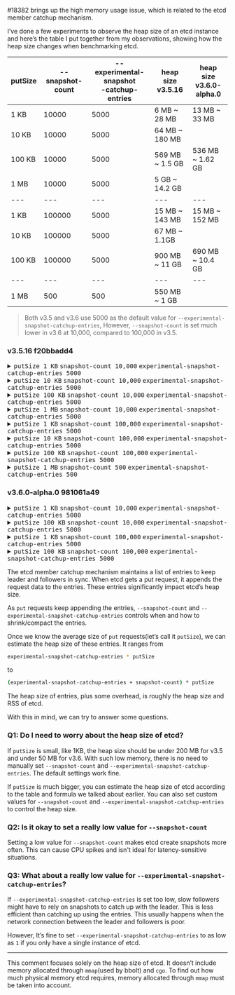 #18382 brings up the high memory usage issue, which is related to the etcd member catchup mechanism.

I’ve done a few experiments to observe the heap size of an etcd instance and here’s the table I put together from my observations, showing how the heap size
changes when benchmarking etcd.

| putSize | --snapshot-count | --experimental-snapshot<br/>-catchup-entries | heap size<br/>v3.5.16 | heap size<br/>v3.6.0-alpha.0 |
|---------|------------------|----------------------------------------------|-----------------------|------------------------------|
| 1 KB    | 10000            | 5000                                         | 6 MB ~ 28 MB          | 13 MB ~ 33 MB                |
| 10 KB   | 10000            | 5000                                         | 64 MB ~ 180 MB        |                              |
| 100 KB  | 10000            | 5000                                         | 569 MB ~ 1.5 GB       | 536 MB ~ 1.62 GB             |
| 1 MB    | 10000            | 5000                                         | 5 GB ~ 14.2 GB        |                              |
| ---     | ---              | ---                                          | ---                   | ---                          |
| 1 KB    | 100000           | 5000                                         | 15 MB ~ 143 MB        | 15 MB ~ 152 MB               |
| 10 KB   | 100000           | 5000                                         | 67 MB ~ 1.1GB         |                              |
| 100 KB  | 100000           | 5000                                         | 900 MB ~ 11 GB        | 690 MB ~ 10.4 GB             |
| ---     | ---              | ---                                          | ---                   | ---                          |
| 1 MB    | 500              | 500                                          | 550 MB ~ 1 GB         |                              |

> Both v3.5 and v3.6 use 5000 as the default value for `--experimental-snapshot-catchup-entries`,
> However, `--snapshot-count` is set much lower in v3.6 at 10,000, compared to 100,000 in v3.5.

### v3.5.16 f20bbadd4

<details>
<summary><kbd>putSize 1 KB</kbd> <kbd>snapshot-count 10,000</kbd> <kbd>experimental-snapshot-catchup-entries 5000</kbd></summary>

```bash
# run etcd
rm -rf tmp.etcd;
etcd --data-dir tmp.etcd \
--enable-pprof=true \
--snapshot-count=10000 \
--experimental-snapshot-catchup-entries 5000

# benchmark
./bin/tools/benchmark txn-mixed --total=99999999999 --val-size=1000

# monitor heap size using live-pprof(https://github.com/moderato-app/live-pprof)
live-pprof 2379 
```

<img width="1915" alt="1K-10K-5000" src="https://github.com/user-attachments/assets/fdbd286c-20e4-4b77-a904-5d62f34385cd">
</details>


<details>
<summary><kbd>putSize 10 KB</kbd> <kbd>snapshot-count 10,000</kbd> <kbd>experimental-snapshot-catchup-entries 5000</kbd></summary>

```bash
# run etcd
rm -rf tmp.etcd;
etcd --data-dir tmp.etcd \
--enable-pprof=true \
--auto-compaction-mode=periodic \
--auto-compaction-retention=5s \
--snapshot-count=10000 \
--experimental-snapshot-catchup-entries 5000

# benchmark
./bin/tools/benchmark txn-mixed --total=99999999999 --val-size=10000

# monitor heap size using live-pprof(https://github.com/moderato-app/live-pprof)
live-pprof 2379 
```

<img width="1280" alt="10K-10K-5000" src="https://github.com/user-attachments/assets/6817dbfe-7fb8-4b00-97b9-4fb97589d34e">

</details>



<details>
<summary><kbd>putSize 100 KB</kbd> <kbd>snapshot-count 10,000</kbd> <kbd>experimental-snapshot-catchup-entries 5000</kbd></summary>

```bash
# run etcd
rm -rf tmp.etcd;
etcd --data-dir tmp.etcd \
--enable-pprof=true \
--auto-compaction-mode=periodic \
--auto-compaction-retention=5s \
--snapshot-count=10000 \
--experimental-snapshot-catchup-entries 5000

# benchmark
./bin/tools/benchmark txn-mixed --total=99999999999 --val-size=100000

# monitor heap size using live-pprof(https://github.com/moderato-app/live-pprof)
live-pprof 2379 
```

<img width="1280" alt="100K-10K-5000" src="https://github.com/user-attachments/assets/4399be87-d611-4257-8ff4-ff59506ba4cd">


</details>


<details>
<summary><kbd>putSize 1 MB</kbd> <kbd>snapshot-count 10,000</kbd> <kbd>experimental-snapshot-catchup-entries 5000</kbd></summary>

```bash
# run etcd
rm -rf tmp.etcd;
etcd --data-dir tmp.etcd \
--enable-pprof=true \
--auto-compaction-mode=periodic \
--auto-compaction-retention=5s \
--snapshot-count=10000 \
--experimental-snapshot-catchup-entries 5000

# benchmark
./bin/tools/benchmark txn-mixed --total=99999999999 --val-size=1000000

# monitor heap size using live-pprof(https://github.com/moderato-app/live-pprof)
live-pprof 2379 
```

<img width="1915" alt="1000K-10K-5000" src="https://github.com/user-attachments/assets/e1f121ed-5a2e-4317-b615-867756cfe27c">


</details>


<details>
<summary><kbd>putSize 1 KB</kbd> <kbd>snapshot-count 100,000</kbd> <kbd>experimental-snapshot-catchup-entries 5000</kbd></summary>

```bash
# run etcd
rm -rf tmp.etcd;
etcd --data-dir tmp.etcd \
--enable-pprof=true \
--snapshot-count=100000 \
--experimental-snapshot-catchup-entries 5000

# benchmark
./bin/tools/benchmark txn-mixed --total=99999999999 --val-size=1000

# monitor heap size using live-pprof(https://github.com/moderato-app/live-pprof)
live-pprof 2379 
```

<img width="1915" alt="1K-100K-5000" src="https://github.com/user-attachments/assets/021d878f-cb0c-47d4-8614-265a55384b43">

</details>


<details>
<summary><kbd>putSize 10 KB</kbd> <kbd>snapshot-count 100,000</kbd> <kbd>experimental-snapshot-catchup-entries 5000</kbd></summary>

```bash
# run etcd
rm -rf tmp.etcd;
etcd --data-dir tmp.etcd \
--enable-pprof=true \
--auto-compaction-mode=periodic \
--auto-compaction-retention=5s \
--snapshot-count=100000 \
--experimental-snapshot-catchup-entries 5000

# benchmark
./bin/tools/benchmark txn-mixed --total=99999999999 --val-size=10000

# monitor heap size using live-pprof(https://github.com/moderato-app/live-pprof)
live-pprof 2379 
```

<img width="1280" alt="10K-100K-5000" src="https://github.com/user-attachments/assets/f4c792e6-94d7-4b7f-a90e-14c7eb2419f7">

</details>

<details>
<summary><kbd>putSize 100 KB</kbd> <kbd>snapshot-count 100,000</kbd> <kbd>experimental-snapshot-catchup-entries 5000</kbd></summary>

```bash
# run etcd
rm -rf tmp.etcd;
etcd --data-dir tmp.etcd \
--enable-pprof=true \
--auto-compaction-mode=periodic \
--auto-compaction-retention=5s \
--snapshot-count=100000 \
--experimental-snapshot-catchup-entries 5000

# benchmark
./bin/tools/benchmark txn-mixed --total=99999999999 --val-size=100000

# monitor heap size using live-pprof(https://github.com/moderato-app/live-pprof)
live-pprof 2379 
```

<img width="1915" alt="100K-100K-5000" src="https://github.com/user-attachments/assets/e389401c-160d-4db2-875f-daecccf64498">

</details>

<details>
<summary><kbd>putSize 1 MB</kbd> <kbd>snapshot-count 500</kbd> <kbd>experimental-snapshot-catchup-entries 500</kbd></summary>

```bash
# run etcd
rm -rf tmp.etcd;
etcd --data-dir tmp.etcd \
--enable-pprof=true \
--auto-compaction-mode=periodic \
--auto-compaction-retention=5s \
--snapshot-count=500 \
--experimental-snapshot-catchup-entries 500

# benchmark
./bin/tools/benchmark txn-mixed --total=99999999999 --val-size=1000000

# monitor heap size using live-pprof(https://github.com/moderato-app/live-pprof)
live-pprof 2379 
```

<img width="1915" alt="1000K-500-500" src="https://github.com/user-attachments/assets/922d6e25-105d-42f3-b2c7-e755fb297f45">

</details>

### v3.6.0-alpha.0 981061a49

<details>
<summary><kbd>putSize 1 KB</kbd> <kbd>snapshot-count 10,000</kbd> <kbd>experimental-snapshot-catchup-entries 5000</kbd></summary>

```bash
# run etcd
rm -rf tmp.etcd;
etcd --data-dir tmp.etcd \
--enable-pprof=true \
--snapshot-count=10000 \
--experimental-snapshot-catchup-entries 5000

# benchmark
./bin/tools/benchmark txn-mixed --total=99999999999 --val-size=1000

# monitor heap size using live-pprof(https://github.com/moderato-app/live-pprof)
live-pprof 2379 
```

<img width="1915" alt="1K-10K-5000" src="https://github.com/user-attachments/assets/ecab09bd-f09b-463b-9cbd-84b6af936ffa">

</details>


<details>
<summary><kbd>putSize 100 KB</kbd> <kbd>snapshot-count 10,000</kbd> <kbd>experimental-snapshot-catchup-entries 5000</kbd></summary>

```bash
# run etcd
rm -rf tmp.etcd;
etcd --data-dir tmp.etcd \
--enable-pprof=true \
--auto-compaction-mode=periodic \
--auto-compaction-retention=5s \
--snapshot-count=10000 \
--experimental-snapshot-catchup-entries 5000

# benchmark
./bin/tools/benchmark txn-mixed --total=99999999999 --val-size=100000

# monitor heap size using live-pprof(https://github.com/moderato-app/live-pprof)
live-pprof 2379 
```

<img width="1280" alt="100K-10K-5000" src="https://github.com/user-attachments/assets/eeffa762-f655-4f54-9deb-7144468e7912">


</details>


<details>
<summary><kbd>putSize 1 KB</kbd> <kbd>snapshot-count 100,000</kbd> <kbd>experimental-snapshot-catchup-entries 5000</kbd></summary>

```bash
# run etcd
rm -rf tmp.etcd;
etcd --data-dir tmp.etcd \
--enable-pprof=true \
--snapshot-count=100000 \
--experimental-snapshot-catchup-entries 5000

# benchmark
./bin/tools/benchmark txn-mixed --total=99999999999 --val-size=1000

# monitor heap size using live-pprof(https://github.com/moderato-app/live-pprof)
live-pprof 2379 
```

<img width="1915" alt="1K-100K-5000" src="https://github.com/user-attachments/assets/b8c93753-785c-4864-ac39-67a7ab63d32f">

</details>


<details>
<summary><kbd>putSize 100 KB</kbd> <kbd>snapshot-count 100,000</kbd> <kbd>experimental-snapshot-catchup-entries 5000</kbd></summary>

```bash
# run etcd
rm -rf tmp.etcd;
etcd --data-dir tmp.etcd \
--enable-pprof=true \
--auto-compaction-mode=periodic \
--auto-compaction-retention=5s \
--snapshot-count=100000 \
--experimental-snapshot-catchup-entries 5000

# benchmark
./bin/tools/benchmark txn-mixed --total=99999999999 --val-size=100000

# monitor heap size using live-pprof(https://github.com/moderato-app/live-pprof)
live-pprof 2379 
```

<img width="1280" alt="100K-100K-5000" src="https://github.com/user-attachments/assets/9be815b8-c533-4fc2-a75f-a3a0d67ef10e">

</details>



The etcd member catchup mechanism maintains a list of entries to keep leader and followers in sync.
When etcd gets a put request, it appends the request data to the entries. These entries significantly impact etcd’s heap size.

As `put` requests keep appending the entries, `--snapshot-count` and `--experimental-snapshot-catchup-entries` controls when and how to shrink/compact the
entries.

Once we know the average size of `put` requests(let’s call it `putSize`), we can estimate the heap size of these entries. It ranges from

```bash
experimental-snapshot-catchup-entries * putSize
```
to
```bash
(experimental-snapshot-catchup-entries + snapshot-count) * putSize
```

The heap size of entries, plus some overhead, is roughly the heap size and RSS of etcd.

With this in mind, we can try to answer some questions.

### Q1: Do I need to worry about the heap size of etcd?

If `putSize` is small, like 1KB, the heap size should be under 200 MB for v3.5 and under 50 MB for v3.6. With such low memory, there is no need to manually set
`--snapshot-count` and `--experimental-snapshot-catchup-entries`. The default settings work fine.

If `putSize` is much bigger, you can estimate the heap size of etcd according to the table and formula we talked about earlier.
You can also set custom values for `--snapshot-count` and `--experimental-snapshot-catchup-entries` to control the heap size.

### Q2: Is it okay to set a really low value for `--snapshot-count`

Setting a low value for `--snapshot-count` makes etcd create snapshots more often. This can cause CPU spikes and isn't ideal for latency-sensitive situations.

### Q3: What about a really low value for `--experimental-snapshot-catchup-entries`?

If `--experimental-snapshot-catchup-entries` is set too low, slow followers might have to rely on snapshots to catch up with the leader.
This is less efficient than catching up using the entries. This usually happens when the network connection between the leader and followers is poor.

However, It’s fine to set `--experimental-snapshot-catchup-entries` to as low as `1` if you only have a single instance of etcd.

---

This comment focuses solely on the heap size of etcd. It doesn’t include memory allocated through `mmap`(used by bbolt) and `cgo`. To find out how much physical
memory etcd requires, memory allocated through `mmap` must be taken into account. 


